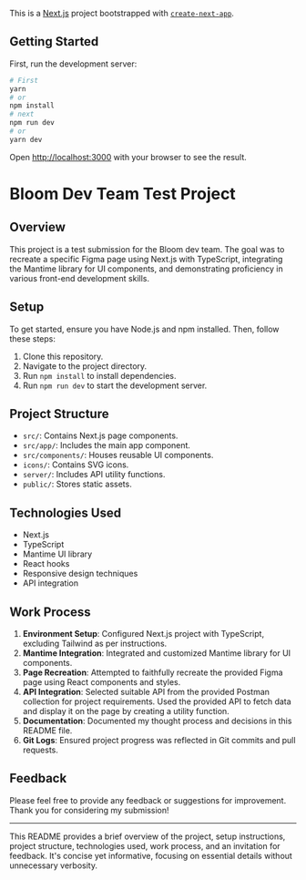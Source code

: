 This is a [Next.js](https://nextjs.org/) project bootstrapped with [`create-next-app`](https://github.com/vercel/next.js/tree/canary/packages/create-next-app).

## Getting Started

First, run the development server:

```bash
# First
yarn
# or
npm install
# next
npm run dev
# or
yarn dev
```

Open [http://localhost:3000](http://localhost:3000) with your browser to see the result.

# Bloom Dev Team Test Project

## Overview

This project is a test submission for the Bloom dev team. The goal was to recreate a specific Figma page using Next.js with TypeScript, integrating the Mantime library for UI components, and demonstrating proficiency in various front-end development skills.

## Setup

To get started, ensure you have Node.js and npm installed. Then, follow these steps:

1. Clone this repository.
2. Navigate to the project directory.
3. Run `npm install` to install dependencies.
4. Run `npm run dev` to start the development server.

## Project Structure

- `src/`: Contains Next.js page components.
- `src/app/`: Includes the main app component.
- `src/components/`: Houses reusable UI components.
- `icons/`: Contains SVG icons.
- `server/`: Includes API utility functions.
- `public/`: Stores static assets.

## Technologies Used

- Next.js
- TypeScript
- Mantime UI library
- React hooks
- Responsive design techniques
- API integration

## Work Process

1. **Environment Setup**: Configured Next.js project with TypeScript, excluding Tailwind as per instructions.
2. **Mantime Integration**: Integrated and customized Mantime library for UI components.
3. **Page Recreation**: Attempted to faithfully recreate the provided Figma page using React components and styles.
4. **API Integration**: Selected suitable API from the provided Postman collection for project requirements. Used the provided API to fetch data and display it on the page by creating a utility function.
5. **Documentation**: Documented my thought process and decisions in this README file.
6. **Git Logs**: Ensured project progress was reflected in Git commits and pull requests.

## Feedback

Please feel free to provide any feedback or suggestions for improvement. Thank you for considering my submission!

---

This README provides a brief overview of the project, setup instructions, project structure, technologies used, work process, and an invitation for feedback. It's concise yet informative, focusing on essential details without unnecessary verbosity.

